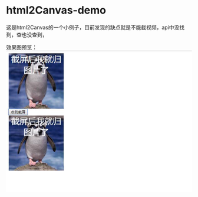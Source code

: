 # html2Canvas-demo
这是html2Canvas的一个小例子，目前发现的缺点就是不能截视频，api中没找到，查也没查到，



效果图预览：
<img src="show.jpg">


